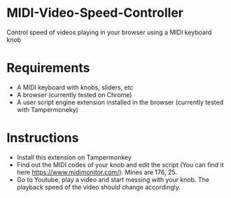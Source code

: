 # MIDI-Video-Speed-Controller
Control speed of videos playing in your browser using a MIDI keyboard knob

# Requirements
- A MIDI keyboard with knobs, sliders, etc
- A browser (currently tested on Chrome)
- A user script engine extension installed in the browser (currently tested with Tampermoneky)


# Instructions
- Install this extension on Tampermonkey
- Find out the MIDI codes of your knob and edit the script (You can find it here https://www.midimonitor.com/). Mines are 176, 25.
- Go to Youtube, play a video and start messing with your knob. The playback speed of the video should change accordingly.
